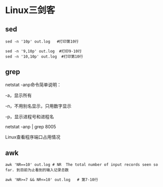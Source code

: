 # Linux三剑客

## sed

~~~shell
sed -n '10p' out.log   #打印第10行

sed -n '9,10p' out.log  #打印9-10行
sed -n '10,10p' out.log  #打印第10行
~~~





## grep

netstat -anp命令简单说明：

-a，显示所有

-n，不用别名显示，只用数字显示

-p，显示进程号和进程名

netstat -anp | grep 8005

Linux查看程序端口占用情况



## awk

~~~shell
awk 'NR==10' out.log # NR  The total number of input records seen so far. 到目前为止看到的输入记录总数

awk 'NR>=7 && NR<=10' out.log   # 第7-10行
~~~

